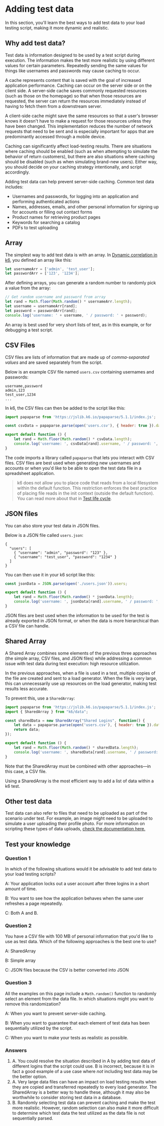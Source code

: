 # Adding test data
In this section, you'll learn the best ways to add test data to your load testing script, making it more dynamic and realistic.

## Why add test data?

Test data is information designed to be used by a test script during execution. The information makes the test more realistic by using different values for certain parameters. Repeatedly sending the same values for things like usernames and passwords may cause caching to occur.

A cache represents content that is saved with the goal of increased application performance. Caching can occur on the server side or on the client side. A server-side cache saves commonly requested resources (such as those on the homepage) so that when those resources are requested, the server can return the resources immediately instead of having to fetch them from a downstream server.

A client-side cache might save the same resources so that a user's browser knows it doesn't have to make a request for those resources unless they have been changed. This implementation reduces the number of network requests that need to be sent and is especially important for apps that are predominantly accessed through a mobile device.

Caching can significantly affect load-testing results. There are situations where caching should be enabled (such as when attempting to simulate the behavior of return customers), but there are also situations where caching should be disabled (such as when simulating brand-new users). Either way, you should decide on your caching strategy intentionally, and script accordingly.

Adding test data can help prevent server-side caching. Common test data includes:
- Usernames and passwords, for logging into an application and performing authenticated actions
- Names, addresses, emails, and other personal information for signing up for accounts or filling out contact forms
- Product names for retrieving product pages
- Keywords for searching a catalog
- PDFs to test uploading

## Array

The simplest way to add test data is with an array. In [Dynamic correlation in k6](02-Dynamic-correlation-in-k6.md), you defined an array like this:

```js
let usernameArr = ['admin', 'test_user'];
let passwordArr = ['123', '1234'];
```

After defining arrays, you can generate a random number to randomly pick a value from the array:

```js
// Get random username and password from array
let rand = Math.floor(Math.random() * usernameArr.length);
let username = usernameArr[rand];
let password = passwordArr[rand];
console.log('username: ' + username, ' / password: ' + password);
```

An array is best used for very short lists of text, as in this example, or for debugging a test script.

## CSV Files

CSV files are lists of information that are made up of _comma-separated values_ and are saved separately from the script.

Below is an example CSV file named `users.csv` containing usernames and passwords:
```plain
username,password
admin,123
test_user,1234
...
```

In k6, the CSV files can then be added to the script like this:

```js
import papaparse from 'https://jslib.k6.io/papaparse/5.1.1/index.js';

const csvData = papaparse.parse(open('users.csv'), { header: true }).data;

export default function () {
    let rand = Math.floor(Math.random() * csvData.length);
    console.log('username: ', csvData[rand].username, ' / password: ', csvData[rand].password);
}
```

The code imports a library called `papaparse` that lets you interact with CSV files. CSV files are best used when generating new usernames and accounts or when you'd like to be able to open the test data file in a spreadsheet application.

> k6 does not allow you to place code that reads from a local filesystem within the default function. This restriction enforces the best practice of placing file reads in the init context (outside the default function). You can read more about that in [Test life cycle](https://k6.io/docs/using-k6/test-life-cycle/).

## JSON files

You can also store your test data in JSON files.

Below is a JSON file called `users.json`:

```plain
{
  "users": [
    { "username": "admin", "password": "123" },
    { "username": "test_user", "password": "1234" }
  ]
}
```

You can then use it in your k6 script like this:

```js
const jsonData = JSON.parse(open('./users.json')).users;

export default function () {
    let rand = Math.floor(Math.random() * jsonData.length);
    console.log('username: ', jsonData[rand].username, ' / password: ', jsonData[rand].password);
}
```

JSON files are best used when the information to be used for the test is already exported in JSON format, or when the data is more hierarchical than a CSV file can handle.

## Shared Array

A Shared Array combines some elements of the previous three approaches (the simple array, CSV files, and JSON files) while addressing a common issue with test data during test execution: high resource utilization.

In the previous approaches, when a file is used in a test, multiple copies of the file are created and sent to a load generator. When the file is very large, this can unnecessarily use up resources on the load generator, making test results less accurate.

To prevent this, use a `SharedArray`:

```js
import papaparse from 'https://jslib.k6.io/papaparse/5.1.1/index.js';
import { SharedArray } from "k6/data";

const sharedData = new SharedArray("Shared Logins", function() {
    let data = papaparse.parse(open('users.csv'), { header: true }).data;
    return data;
});

export default function () {
    let rand = Math.floor(Math.random() * sharedData.length);
    console.log('username: ', sharedData[rand].username, ' / password: ', sharedData[rand].password);
}
```

Note that the SharedArray must be combined with other approaches―in this case, a CSV file.

Using a SharedArray is the most efficient way to add a list of data within a k6 test.

## Other test data

Test data can also refer to files that need to be uploaded as part of the scenario under test. For example, an image might need to be uploaded to simulate a user uploading their profile photo. For more information on scripting these types of data uploads, [check the documentation here.](https://k6.io/docs/examples/data-uploads/)

## Test your knowledge

### Question 1

In which of the following situations would it be advisable to add test data to your load testing scripts?

A: Your application locks out a user account after three logins in a short amount of time.

B: You want to see how the application behaves when the same user refreshes a page repeatedly.

C: Both A and B.

### Question 2

You have a CSV file with 100 MB of personal information that you'd like to use as test data. Which of the following approaches is the best one to use?

A: SharedArray

B: Simple array

C: JSON files because the CSV is better converted into JSON

### Question 3

All the examples on this page include a `Math.random()` function to randomly select an element from the data file. In which situations might you want to remove this randomization?

A: When you want to prevent server-side caching.

B: When you want to guarantee that each element of test data has been sequentially utilized by the script.

C: When you want to make your tests as realistic as possible.

### Answers

1. A. You could resolve the situation described in A by adding test data of different logins that the script could use. B is incorrect, because it is in fact a good example of a use case where *not* including test data may be the better option.
2. A. Very large data files can have an impact on load testing results when they are copied and transferred repeatedly to every load generator. The SharedArray is a better way to handle these, although it may also be worthwhile to consider storing test data in a database.
3. B. Randomly selecting test data can prevent caching and make the test more realistic. However, random selection can also make it more difficult to determine which test data the test utilized as the data file is not sequentially parsed.
